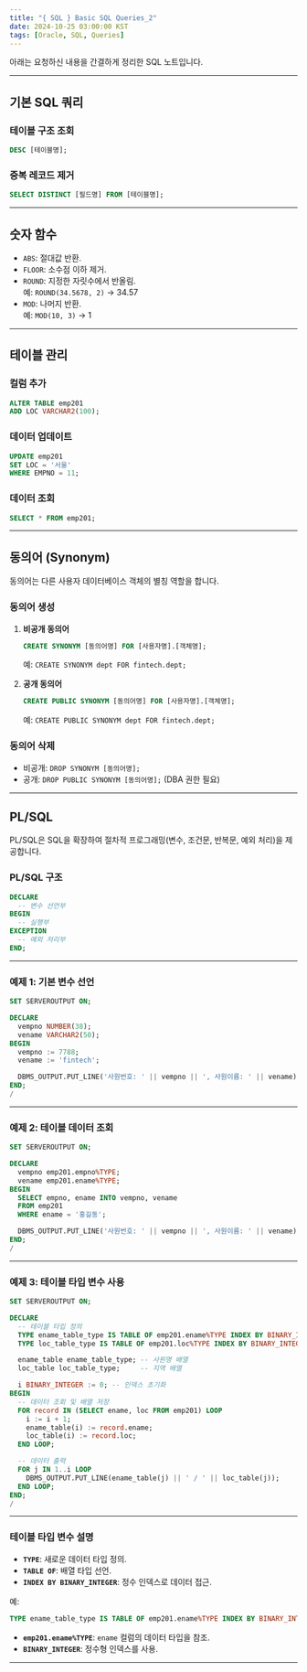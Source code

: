 ```yaml
---
title: "{ SQL } Basic SQL Queries_2"
date: 2024-10-25 03:00:00 KST
tags: [Oracle, SQL, Queries]
---
```


아래는 요청하신 내용을 간결하게 정리한 SQL 노트입니다.

---

## **기본 SQL 쿼리**

### **테이블 구조 조회**

```sql
DESC [테이블명];
```

### **중복 레코드 제거**

```sql
SELECT DISTINCT [필드명] FROM [테이블명];
```

---

## **숫자 함수**

- `ABS`: 절대값 반환.
- `FLOOR`: 소수점 이하 제거.
- `ROUND`: 지정한 자릿수에서 반올림.  
  예: `ROUND(34.5678, 2)` → 34.57
- `MOD`: 나머지 반환.  
  예: `MOD(10, 3)` → 1

---

## **테이블 관리**

### **컬럼 추가**

```sql
ALTER TABLE emp201
ADD LOC VARCHAR2(100);
```

### **데이터 업데이트**

```sql
UPDATE emp201
SET LOC = '서울'
WHERE EMPNO = 11;
```

### **데이터 조회**

```sql
SELECT * FROM emp201;
```

---

## **동의어 (Synonym)**

동의어는 다른 사용자 데이터베이스 객체의 별칭 역할을 합니다.

### **동의어 생성**

1. **비공개 동의어**

   ```sql
   CREATE SYNONYM [동의어명] FOR [사용자명].[객체명];
   ```

   예: `CREATE SYNONYM dept FOR fintech.dept;`

2. **공개 동의어**
   ```sql
   CREATE PUBLIC SYNONYM [동의어명] FOR [사용자명].[객체명];
   ```
   예: `CREATE PUBLIC SYNONYM dept FOR fintech.dept;`

### **동의어 삭제**

- 비공개: `DROP SYNONYM [동의어명];`
- 공개: `DROP PUBLIC SYNONYM [동의어명];` (DBA 권한 필요)

---

## **PL/SQL**

PL/SQL은 SQL을 확장하여 절차적 프로그래밍(변수, 조건문, 반복문, 예외 처리)을 제공합니다.

### **PL/SQL 구조**

```sql
DECLARE
  -- 변수 선언부
BEGIN
  -- 실행부
EXCEPTION
  -- 예외 처리부
END;
```

---

### **예제 1: 기본 변수 선언**

```sql
SET SERVEROUTPUT ON;

DECLARE
  vempno NUMBER(38);
  vename VARCHAR2(50);
BEGIN
  vempno := 7788;
  vename := 'fintech';

  DBMS_OUTPUT.PUT_LINE('사원번호: ' || vempno || ', 사원이름: ' || vename);
END;
/
```

---

### **예제 2: 테이블 데이터 조회**

```sql
SET SERVEROUTPUT ON;

DECLARE
  vempno emp201.empno%TYPE;
  vename emp201.ename%TYPE;
BEGIN
  SELECT empno, ename INTO vempno, vename
  FROM emp201
  WHERE ename = '홍길동';

  DBMS_OUTPUT.PUT_LINE('사원번호: ' || vempno || ', 사원이름: ' || vename);
END;
/
```

---

### **예제 3: 테이블 타입 변수 사용**

```sql
SET SERVEROUTPUT ON;

DECLARE
  -- 테이블 타입 정의
  TYPE ename_table_type IS TABLE OF emp201.ename%TYPE INDEX BY BINARY_INTEGER;
  TYPE loc_table_type IS TABLE OF emp201.loc%TYPE INDEX BY BINARY_INTEGER;

  ename_table ename_table_type; -- 사원명 배열
  loc_table loc_table_type;     -- 지역 배열

  i BINARY_INTEGER := 0; -- 인덱스 초기화
BEGIN
  -- 데이터 조회 및 배열 저장
  FOR record IN (SELECT ename, loc FROM emp201) LOOP
    i := i + 1;
    ename_table(i) := record.ename;
    loc_table(i) := record.loc;
  END LOOP;

  -- 데이터 출력
  FOR j IN 1..i LOOP
    DBMS_OUTPUT.PUT_LINE(ename_table(j) || ' / ' || loc_table(j));
  END LOOP;
END;
/
```

---

### 테이블 타입 변수 설명

- **`TYPE`**: 새로운 데이터 타입 정의.
- **`TABLE OF`**: 배열 타입 선언.
- **`INDEX BY BINARY_INTEGER`**: 정수 인덱스로 데이터 접근.

예:

```sql
TYPE ename_table_type IS TABLE OF emp201.ename%TYPE INDEX BY BINARY_INTEGER;
```

- **`emp201.ename%TYPE`**: `ename` 컬럼의 데이터 타입을 참조.
- **`BINARY_INTEGER`**: 정수형 인덱스를 사용.

---
